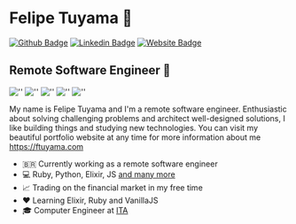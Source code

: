 # Felipe Tuyama 🌌

[![Github Badge](https://img.shields.io/badge/-Github-000?style=flat-square&logo=Github&logoColor=white&link=https://github.com/ftuyama)](https://github.com/ftuyama)
[![Linkedin Badge](https://img.shields.io/badge/-LinkedIn-blue?style=flat-square&logo=Linkedin&logoColor=white&link=https://www.linkedin.com/in/felipe-tuyama/)](https://www.linkedin.com/in/felipe-tuyama/)
[![Website Badge](https://img.shields.io/badge/-Website-738?style=flat-square&logo=Google%20Chrome&logoColor=white&link=https://ftuyama.com)](https://ftuyama.com/)

## Remote Software Engineer 👋  
![''](https://img.shields.io/badge/-Ruby-CC342D?logo=Ruby) ![''](https://img.shields.io/badge/-Python-3776AB?logoColor=FFD43B&logo=Python) ![''](https://img.shields.io/badge/-Elixir-4B275F?logo=Elixir) ![''](https://img.shields.io/badge/-JS-333?logo=Javascript) ![''](https://img.shields.io/badge/-BTC/USDT-black?logo=Bitcoin) 

My name is Felipe Tuyama and I'm a remote software engineer. Enthusiastic about solving challenging problems and architect well-designed solutions, I like building things and studying new technologies. You can visit my beautiful portfolio website at any time for more information about me <https://ftuyama.com>

- 🇧🇷 Currently working as a remote software engineer
- 💻 Ruby, Python, Elixir, JS [and many more](https://www.linkedin.com/in/felipe-tuyama/)
- 📈 Trading on the financial market in my free time 
- ❤️ Learning Elixir, Ruby and VanillaJS
- 🎓 Computer Engineer at [ITA](http://www.ita.br/)

<!--
**ftuyama/ftuyama** is a ✨ _special_ ✨ repository because its `README.md` (this file) appears on your GitHub profile. 
https://shields.io/category/social
https://simpleicons.org/
